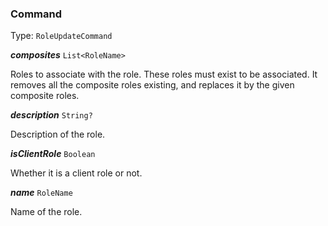 

### Command

Type: `RoleUpdateCommand`



  
<article>

***composites*** `List<RoleName>` 

Roles to associate with the role. These roles must exist to be associated. It removes all the composite roles existing, and replaces it by the given composite roles.

</article>
<article>

***description*** `String?` 

Description of the role.

</article>
<article>

***isClientRole*** `Boolean` 

Whether it is a client role or not.

</article>
<article>

***name*** `RoleName` 

Name of the role.

</article>

